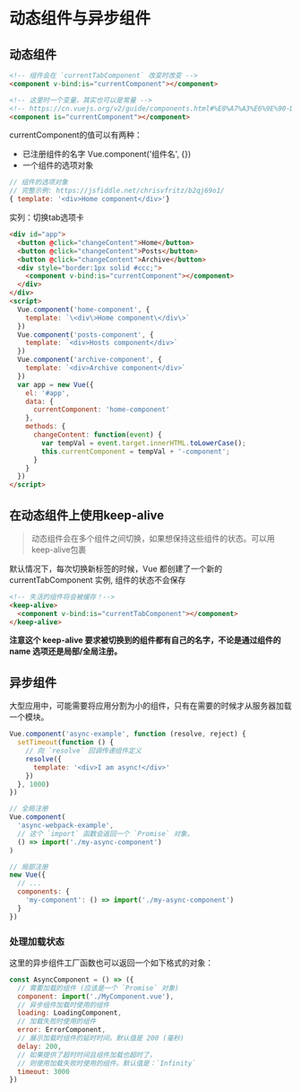 
# 动态组件与异步组件

## 动态组件
```html
<!-- 组件会在 `currentTabComponent` 改变时改变 -->
<component v-bind:is="currentComponent"></component>

<!-- 这里时一个变量，其实也可以是常量 -->
<!-- https://cn.vuejs.org/v2/guide/components.html#%E8%A7%A3%E6%9E%90-DOM-%E6%A8%A1%E6%9D%BF%E6%97%B6%E7%9A%84%E6%B3%A8%E6%84%8F%E4%BA%8B%E9%A1%B9 -->
<component is="currentComponent"></component>

```
currentComponent的值可以有两种：
- 已注册组件的名字 Vue.component('组件名', {})
- 一个组件的选项对象  
```js
// 组件的选项对象 
// 完整示例: https://jsfiddle.net/chrisvfritz/b2qj69o1/
{ template: '<div>Home component</div>'}
```

实列：切换tab选项卡
```html
<div id="app">
  <button @click="changeContent">Home</button>
  <button @click="changeContent">Posts</button>
  <button @click="changeContent">Archive</button>
  <div style="border:1px solid #ccc;">
    <component v-bind:is="currentComponent"></component>
  </div>
</div>
<script>
  Vue.component('home-component', {
    template: `\<div\>Home component\</div\>`
  })
  Vue.component('posts-component', {
    template: `<div>Hosts component</div>`
  })
  Vue.component('archive-component', {
    template: `<div>Archive component</div>`
  })
  var app = new Vue({
    el: '#app',
    data: {
      currentComponent: 'home-component'  
    },
    methods: {
      changeContent: function(event) {
        var tempVal = event.target.innerHTML.toLowerCase();
        this.currentComponent = tempVal + '-component';
      }
    }
  })
</script>
```

## 在动态组件上使用keep-alive
> 动态组件会在多个组件之间切换，如果想保持这些组件的状态。可以用keep-alive包裹

默认情况下，每次切换新标签的时候，Vue 都创建了一个新的 currentTabComponent 实例, 组件的状态不会保存
```html
<!-- 失活的组件将会被缓存！-->
<keep-alive>
  <component v-bind:is="currentTabComponent"></component>
</keep-alive>
```

**注意这个 keep-alive 要求被切换到的组件都有自己的名字，不论是通过组件的 name 选项还是局部/全局注册。**

## 异步组件
大型应用中，可能需要将应用分割为小的组件，只有在需要的时候才从服务器加载一个模块。
```js
Vue.component('async-example', function (resolve, reject) {
  setTimeout(function () {
    // 向 `resolve` 回调传递组件定义
    resolve({
      template: '<div>I am async!</div>'
    })
  }, 1000)
})

// 全局注册
Vue.component(
  'async-webpack-example',
  // 这个 `import` 函数会返回一个 `Promise` 对象。
  () => import('./my-async-component')
)

// 局部注册
new Vue({
  // ...
  components: {
    'my-component': () => import('./my-async-component')
  }
})
```

### 处理加载状态
这里的异步组件工厂函数也可以返回一个如下格式的对象：
```js
const AsyncComponent = () => ({
  // 需要加载的组件 (应该是一个 `Promise` 对象)
  component: import('./MyComponent.vue'),
  // 异步组件加载时使用的组件
  loading: LoadingComponent,
  // 加载失败时使用的组件
  error: ErrorComponent,
  // 展示加载时组件的延时时间。默认值是 200 (毫秒)
  delay: 200,
  // 如果提供了超时时间且组件加载也超时了，
  // 则使用加载失败时使用的组件。默认值是：`Infinity`
  timeout: 3000
})
```